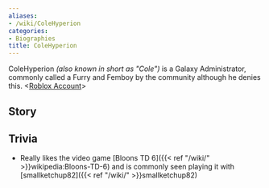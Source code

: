 ```yaml
---
aliases:
- /wiki/ColeHyperion
categories:
- Biographies
title: ColeHyperion
---
```


ColeHyperion _(also known in short as "Cole")_ is a Galaxy Administrator, commonly called a Furry and Femboy by the community although he denies this. <[Roblox Account](https://www.roblox.com/users/153397648/profile)>

## Story

## Trivia

- Really likes the video game [Bloons TD 6]({{< ref "/wiki/" >}}wikipedia:Bloons-TD-6) and is commonly seen playing it with [smallketchup82]({{< ref "/wiki/" >}}smallketchup82)